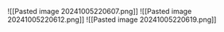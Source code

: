 ![[Pasted image 20241005220607.png]]
![[Pasted image 20241005220612.png]]
![[Pasted image 20241005220619.png]]
